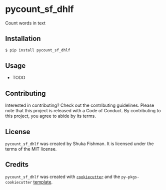 # pycount_sf_dhlf

Count words in text

## Installation

```bash
$ pip install pycount_sf_dhlf
```

## Usage

- TODO

## Contributing

Interested in contributing? Check out the contributing guidelines. Please note that this project is released with a Code of Conduct. By contributing to this project, you agree to abide by its terms.

## License

`pycount_sf_dhlf` was created by Shuka Fishman. It is licensed under the terms of the MIT license.

## Credits

`pycount_sf_dhlf` was created with [`cookiecutter`](https://cookiecutter.readthedocs.io/en/latest/) and the `py-pkgs-cookiecutter` [template](https://github.com/py-pkgs/py-pkgs-cookiecutter).
